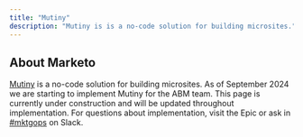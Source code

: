 ```yaml
---
title: "Mutiny"
description: "Mutiny is is a no-code solution for building microsites."
---
```


## About Marketo

[Mutiny](https://www.mutinyhq.com/) is a no-code solution for building microsites. As of September 2024 we are starting to implement Mutiny for the ABM team. This page is currently under construction and will be updated throughout implementation. For questions about implementation, visit the Epic or ask in [#mktgops](https://example_company.enterprise.slack.com/archives/CGL35F20G) on Slack.
